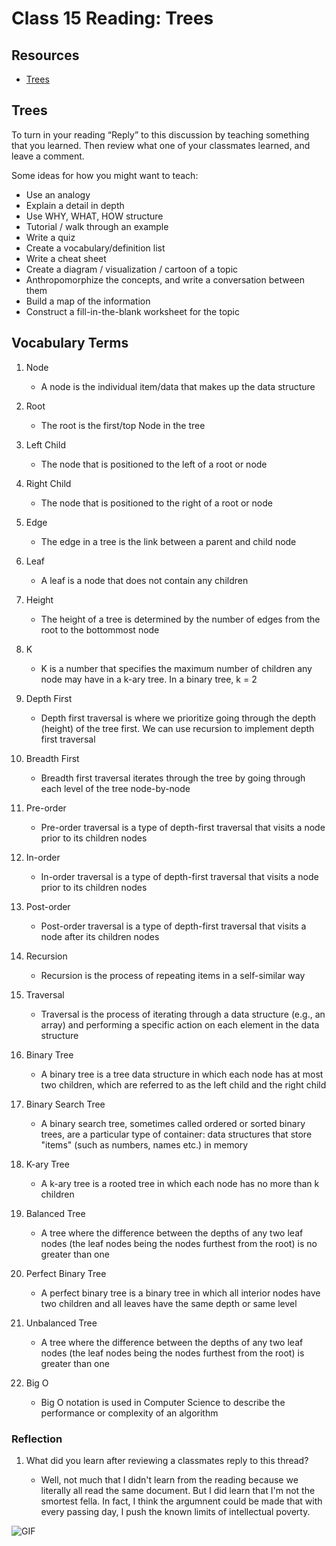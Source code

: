 # Class 15 Reading: Trees

## Resources

- [Trees](https://codefellows.github.io/common_curriculum/data_structures_and_algorithms/Code_401/class-15/resources/Trees.html)

## Trees

To turn in your reading “Reply” to this discussion by teaching something that you learned. Then review what one of your classmates learned, and leave a comment.

Some ideas for how you might want to teach:

- Use an analogy
- Explain a detail in depth
- Use WHY, WHAT, HOW structure
- Tutorial / walk through an example
- Write a quiz
- Create a vocabulary/definition list
- Write a cheat sheet
- Create a diagram / visualization / cartoon of a topic
- Anthropomorphize the concepts, and write a conversation between them
- Build a map of the information
- Construct a fill-in-the-blank worksheet for the topic

## Vocabulary Terms

1. Node
    - A node is the individual item/data that makes up the data structure

2. Root
    - The root is the first/top Node in the tree

3. Left Child
    - The node that is positioned to the left of a root or node

4. Right Child
    - The node that is positioned to the right of a root or node

5. Edge
    - The edge in a tree is the link between a parent and child node

6. Leaf
    - A leaf is a node that does not contain any children

7. Height
    - The height of a tree is determined by the number of edges from the root to the bottommost node

8. K
    - K is a number that specifies the maximum number of children any node may have in a k-ary tree. In a binary tree, k = 2

9. Depth First
    - Depth first traversal is where we prioritize going through the depth (height) of the tree first. We can use recursion to implement depth first traversal

10. Breadth First
    - Breadth first traversal iterates through the tree by going through each level of the tree node-by-node

11. Pre-order
    - Pre-order traversal is a type of depth-first traversal that visits a node prior to its children nodes

12. In-order
    - In-order traversal is a type of depth-first traversal that visits a node prior to its children nodes

13. Post-order
    - Post-order traversal is a type of depth-first traversal that visits a node after its children nodes

14. Recursion
    - Recursion is the process of repeating items in a self-similar way

15. Traversal
    - Traversal is the process of iterating through a data structure (e.g., an array) and performing a specific action on each element in the data structure

16. Binary Tree
    - A binary tree is a tree data structure in which each node has at most two children, which are referred to as the left child and the right child

17. Binary Search Tree
    - A binary search tree, sometimes called ordered or sorted binary trees, are a particular type of container: data structures that store "items" (such as numbers, names etc.) in memory

18. K-ary Tree
    - A k-ary tree is a rooted tree in which each node has no more than k children

19. Balanced Tree
    - A tree where the difference between the depths of any two leaf nodes (the leaf nodes being the nodes furthest from the root) is no greater than one

20. Perfect Binary Tree
    - A perfect binary tree is a binary tree in which all interior nodes have two children and all leaves have the same depth or same level

21. Unbalanced Tree
    - A tree where the difference between the depths of any two leaf nodes (the leaf nodes being the nodes furthest from the root) is greater than one

22. Big O
    - Big O notation is used in Computer Science to describe the performance or complexity of an algorithm

### Reflection

1. What did you learn after reviewing a classmates reply to this thread?

    - Well, not much that I didn't learn from the reading because we literally all read the same document. But I did learn that I'm not the smortest fella. In fact, I think the argumnent could be made that with every passing day, I push the known limits of intellectual poverty.

![GIF](https://media.giphy.com/media/YRPFyXxSrnwqRsrHFf/giphy.gif)
